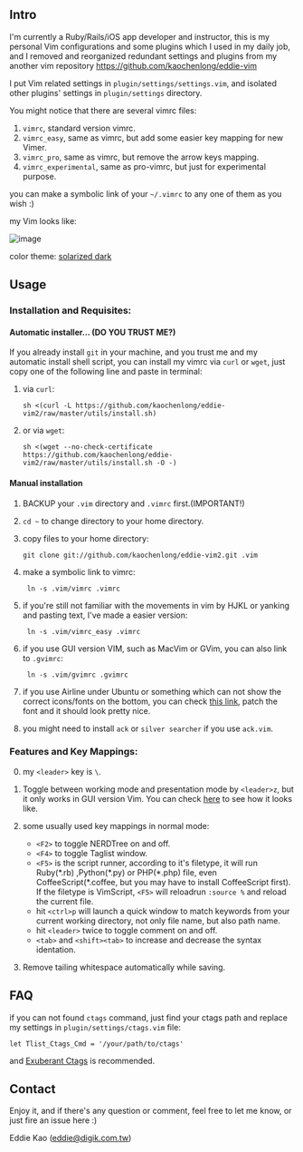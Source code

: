 ## Intro

I'm currently a Ruby/Rails/iOS app developer and instructor, this is my personal Vim configurations and some plugins which I used in my daily job, and I removed and reorganized redundant settings and plugins from my another vim repository https://github.com/kaochenlong/eddie-vim

I put Vim related settings in `plugin/settings/settings.vim`, and isolated other plugins' settings in `plugin/settings` directory.

You might notice that there are several vimrc files:

1. `vimrc`, standard version vimrc.
2. `vimrc_easy`, same as vimrc, but add some easier key mapping for new Vimer.
3. `vimrc_pro`, same as vimrc, but remove the arrow keys mapping.
4. `vimrc_experimental`, same as pro-vimrc, but just for experimental purpose.

you can make a symbolic link of your `~/.vimrc` to any one of them as you wish :)

my Vim looks like:

![image](https://raw.githubusercontent.com/kaochenlong/eddie-vim2/master/screenshots/vim.png)

color theme: <a href="http://ethanschoonover.com/solarized" target="blank">solarized dark</a>

## Usage

### Installation and Requisites:

#### Automatic installer... (DO YOU TRUST ME?)

If you already install `git` in your machine, and you trust me and my automatic install shell script, you can install my vimrc via `curl` or `wget`, just copy one of the following line and paste in terminal:

1. via `curl`:

    `sh <(curl -L https://github.com/kaochenlong/eddie-vim2/raw/master/utils/install.sh)`

2. or via `wget`:

    `sh <(wget --no-check-certificate https://github.com/kaochenlong/eddie-vim2/raw/master/utils/install.sh -O -)`

#### Manual installation

1. BACKUP your `.vim` directory and `.vimrc` first.(IMPORTANT!)
2. `cd ~` to change directory to your home directory.
3. copy files to your home directory:

   `git clone git://github.com/kaochenlong/eddie-vim2.git .vim`

4. make a symbolic link to vimrc:

        ln -s .vim/vimrc .vimrc

5. if you're still not familiar with the movements in vim by HJKL or yanking and pasting text, I've made a easier version:

        ln -s .vim/vimrc_easy .vimrc

6. if you use GUI version VIM, such as MacVim or GVim, you can also link to `.gvimrc`:

        ln -s .vim/gvimrc .gvimrc

7. if you use Airline under Ubuntu or something which can not show the correct icons/fonts on the bottom, you can check [this link](https://github.com/Lokaltog/powerline-fonts), patch the font and it should look pretty nice.

8. you might need to install `ack` or `silver searcher` if you use `ack.vim`.

### Features and Key Mappings:

0. my `<leader>` key is `\`.

1. Toggle between working mode and presentation mode by `<leader>z`, but it only works in GUI version Vim. You can check [here](http://blog.eddie.com.tw/2012/03/14/switch-to-presentation-mode/) to see how it looks like.

2. some usually used key mappings in normal mode:

    * `<F2>` to toggle NERDTree on and off.
    * `<F4>` to toggle Taglist window.
    * `<F5>` is the script runner, according to it's filetype, it will run Ruby(\*.rb) ,Python(\*.py) or PHP(\*.php) file, even CoffeeScript(\*.coffee, but you may have to install CoffeeScript first). If the filetype is VimScript, `<F5>` will reloadrun `:source %` and reload the current file.
    * hit `<ctrl>p` will launch a quick window to match keywords from your current working directory, not only file name, but also path name.
    * hit `<leader>` twice to toggle comment on and off.
    * `<tab>` and `<shift><tab>` to increase and decrease the syntax identation.

3. Remove tailing whitespace automatically while saving.

## FAQ

if you can not found `ctags` command, just find your ctags path and replace my settings in `plugin/settings/ctags.vim` file:

    let Tlist_Ctags_Cmd = '/your/path/to/ctags'

and [Exuberant Ctags](http://ctags.sourceforge.net/) is recommended.

## Contact

Enjoy it, and if there's any question or comment, feel free to let me know, or just fire an issue here :)

Eddie Kao (eddie@digik.com.tw)

